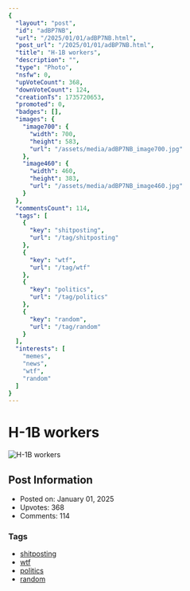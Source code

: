 ```yaml
---
{
  "layout": "post",
  "id": "adBP7NB",
  "url": "/2025/01/01/adBP7NB.html",
  "post_url": "/2025/01/01/adBP7NB.html",
  "title": "H-1B workers",
  "description": "",
  "type": "Photo",
  "nsfw": 0,
  "upVoteCount": 368,
  "downVoteCount": 124,
  "creationTs": 1735720653,
  "promoted": 0,
  "badges": [],
  "images": {
    "image700": {
      "width": 700,
      "height": 583,
      "url": "/assets/media/adBP7NB_image700.jpg"
    },
    "image460": {
      "width": 460,
      "height": 383,
      "url": "/assets/media/adBP7NB_image460.jpg"
    }
  },
  "commentsCount": 114,
  "tags": [
    {
      "key": "shitposting",
      "url": "/tag/shitposting"
    },
    {
      "key": "wtf",
      "url": "/tag/wtf"
    },
    {
      "key": "politics",
      "url": "/tag/politics"
    },
    {
      "key": "random",
      "url": "/tag/random"
    }
  ],
  "interests": [
    "memes",
    "news",
    "wtf",
    "random"
  ]
}
---
```


# H-1B workers

![H-1B workers](/assets/media/adBP7NB_image700.jpg)

## Post Information

- Posted on: January 01, 2025
- Upvotes: 368
- Comments: 114

### Tags

- [shitposting](/tag/shitposting)
- [wtf](/tag/wtf)
- [politics](/tag/politics)
- [random](/tag/random)
